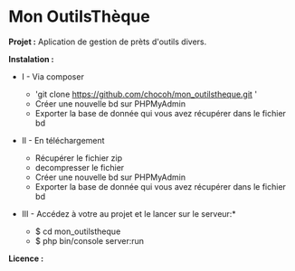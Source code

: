 # Mon OutilsThèque

**Projet :**
Aplication de gestion de prèts d'outils divers.

**Instalation :**
  * I - Via composer
    - 'git clone https://github.com/chocoh/mon_outilstheque.git '
    - Créer une nouvelle bd sur PHPMyAdmin
    - Exporter la base de donnée qui vous avez récupérer dans le fichier bd

  * II - En téléchargement
    - Récupérer le fichier zip
    - decompresser le fichier
    - Créer une nouvelle bd sur PHPMyAdmin
    - Exporter la base de donnée qui vous avez récupérer dans le fichier bd

  * III - Accédez à votre au projet et le lancer sur le serveur:*

    - $ cd mon_outilstheque
    - $ php bin/console server:run


**Licence :**
